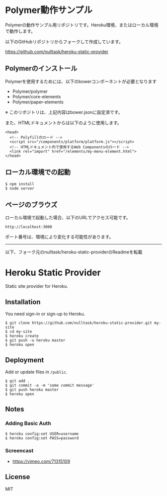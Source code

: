 # Polymer動作サンプル

Polymerの動作サンプル用リポジトリです。Heroku環境、またはローカル環境で動作します。

以下のGitHubリポジトリからフォークして作成しています。

https://github.com/nulltask/heroku-static-provider

## Polymerのインストール

Polymerを使用するためには、以下のbowerコンポーネントが必要となります

- Polymer/polymer
- Polymer/core-elements
- Polymer/paper-elements

※ このリポジトリは、上記内容はbower.jsonに設定済です。

また、HTMLドキュメントからは以下のように使用します。

```
<head>
  <!-- Polyfillのロード -->
  <script src="/components/platform/platform.js"></script>
  <!-- HTMLドキュメント内で使用するWeb Componentsのロード -->
  <link rel="import" href="/elements/my-menu-element.html">
</head>
```

## ローカル環境での起動

    $ npm install
    $ node server

## ページのブラウズ

ローカル環境で起動した場合、以下のURLでアクセス可能です。

```
http://localhost:3000
```

ポート番号は、環境により変化する可能性があります。

--- 

以下、フォーク元のnulltask/heroku-static-providerのReadmeを転載


# Heroku Static Provider

Static site provider for Heroku.


## Installation

You need sign-in or sign-up to Heroku.

    $ git clone https://github.com/nulltask/heroku-static-provider.git my-site
    $ cd my-site
    $ heroku create
    $ git push -u heroku master
    $ heroku open

## Deployment

Add or update files in `/public`.

    $ git add .
    $ git commit -a -m 'some commit message'
    $ git push heroku master
    $ heroku open

## Notes

### Adding Basic Auth

	$ heroku config:set USER=username
	$ heroku config:set PASS=password

### Screencast

  * https://vimeo.com/71315109

## License

MIT
